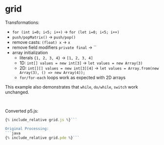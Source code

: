 ---
---

<script src="../p5/p5.min.js"></script>
<script src="grid.js"></script>

# grid

Transformations:
- `for (int i=0; i<5; i++)` -> `for (let i=0; i<5; i++)` 
- `push/popMatrix()` -> `push/pop()`
- remove casts: `(float) x` -> `x`
- remove field modifiers `private final` -> ``
- array initialization 
    - literals `{1, 2, 3, 4}` -> `[1, 2, 3, 4]`
    - 1D: `int[] values = new int[3]` -> `let values = new Array(3)` 
    - 2D: `int[][] values = new int[3][4]` -> 
      `let values = Array.from(new Array(3), () => new Array(4));` 
    - `for/for-each` loops work as expected with 2D arrays

This example also demonstrates that `while`, `do/while`, `switch` work
unchanged.

<br>

<main></main>

Converted p5.js:
```javascript
{% include_relative grid.js %}```

Original Processing:
```java
{% include_relative grid.pde %}```

